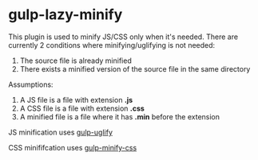 # gulp-lazy-minify
This plugin is used to minify JS/CSS only when it's needed.
There are currently 2 conditions where minifying/uglifying is not needed:

1. The source file is already minified
2. There exists a minified version of the source file in the same directory

Assumptions:

1. A JS file is a file with extension **.js**
2. A CSS file is a file with extension **.css**
3. A minified file is a file where it has **.min** before the extension

JS minification uses [gulp-uglify](https://www.npmjs.com/package/gulp-uglify/)

CSS minififcation uses [gulp-minify-css](https://www.npmjs.com/package/gulp-minify-css/)
